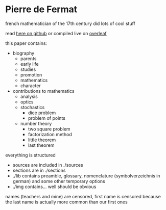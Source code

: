 # Pierre de Fermat

french mathematician of the 17th century
did lots of cool stuff

read [here on github](https://github.com/IceDynamix/Pierre-De-Fermat/blob/master/Pierre_de_Fermat.pdf) or compiled live on [overleaf](https://www.overleaf.com/read/qyhmqcthvzth)

this paper contains:

* biography
  * parents
  * early life
  * studies
  * promotion
  * mathematics
  * character
* contributions to mathematics
  * analysis
  * optics
  * stochastics
    * dice problem
    * problem of points
  * number theory
    * two square problem
    * factorization method
    * little theorem
    * last theorem

everything is structured

* sources are included in ./sources
* sections are in ./sections
* ./lib contains preamble, glossary, nomenclature (symbolverzeichnis in german) and some other temporary options
* ./img contains... well should be obvious

names (teachers and mine) are censored, first name is censored because the last name is actually more common than our first ones
